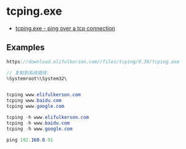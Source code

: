 # tcping.exe

- [tcping.exe - ping over a tcp connection](https://elifulkerson.com/projects/tcping.php)

## Examples

```c#
https://download.elifulkerson.com//files/tcping/0.39/tcping.exe

// 复制到系统路径:
%Systemroot%\System32\


tcping www.elifulkerson.com
tcping www.baidu.com
tcping www.google.com

tcping -h www.elifulkerson.com
tcping -h www.baidu.com
tcping -h www.google.com

ping 192.168.0.91

```
